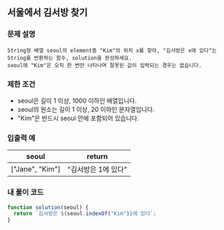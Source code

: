 ## 서울에서 김서방 찾기

### 문제 설명

```
String형 배열 seoul의 element중 "Kim"의 위치 x를 찾아, "김서방은 x에 있다"는 String을 반환하는 함수, solution을 완성하세요.
seoul에 "Kim"은 오직 한 번만 나타나며 잘못된 값이 입력되는 경우는 없습니다.
```

### 제한 조건

- seoul은 길이 1 이상, 1000 이하인 배열입니다.
- seoul의 원소는 길이 1 이상, 20 이하인 문자열입니다.
- "Kim"은 반드시 seoul 안에 포함되어 있습니다.

### 입출력 예

| seoul           | return              |
| --------------- | ------------------- |
| ["Jane", "Kim"] | "김서방은 1에 있다" |

### 내 풀이 코드

```javascript
function solution(seoul) {
  return `김서방은 ${seoul.indexOf("Kim")}에 있다`;
}
```
